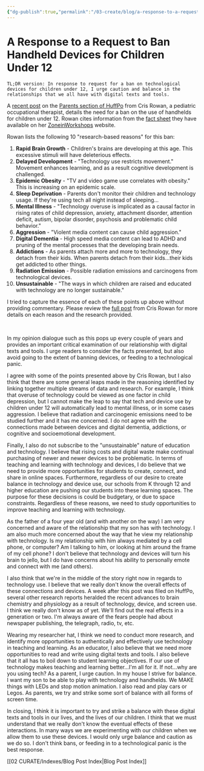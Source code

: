 ```yaml
---
{"dg-publish":true,"permalink":"/03-create/blog/a-response-to-a-request-to-ban-handheld-devices-for-children-under-12/","title":"A Response to a Request to Ban Handheld Devices for Children Under 12"}
---
```


# A Response to a Request to Ban Handheld Devices for Children Under 12

```
TL;DR version: In response to request for a ban on technological devices for children under 12, I urge caution and balance in the relationships that we all have with digital texts and tools.
```

A [recent post](http://www.huffingtonpost.com/cris-rowan/10-reasons-why-handheld-devices-should-be-banned_b_4899218.html?ncid=fcbklnkushpmg00000063) on the [Parents section of HuffPo](http://www.huffingtonpost.com/parents/) from Cris Rowan, a pediatric occupational therapist, details the need for a ban on the use of handhelds for children under 12. Rowan cites information from the [fact sheet](http://www.zoneinworkshops.com/zonein-fact-sheet.html) they have available on her [ZoneinWorkshops](http://www.zoneinworkshops.com/index.html) website.

Rowan lists the following 10 "research-based reasons" for this ban:

1. **Rapid Brain Growth** - Children's brains are developing at this age. This excessive stimuli will have deleterious effects.
2. **Delayed Development** - "Technology use restricts movement." Movement enhances learning, and as a result cognitive development is challenged.
3. **Epidemic Obesity** - "TV and video game use correlates with obesity." This is increasing on an epidemic scale.
4. **Sleep Deprivation** - Parents don't monitor their children and technology usage. If they're using tech all night instead of sleeping...
5. **Mental Illness** - "Technology overuse is implicated as a causal factor in rising rates of child depression, anxiety, attachment disorder, attention deficit, autism, bipolar disorder, psychosis and problematic child behavior."
6. **Aggression** - "Violent media content can cause child aggression."
7. **Digital Dementia** - High speed media content can lead to ADHD and pruning of the mental processes that the developing brain needs.
8. **Addictions** - As parents attach more and more to technology, they detach from their kids. When parents detach from their kids...their kids get addicted to other things.
9. **Radiation Emission** - Possible radiation emissions and carcinogens from technological devices.
10. **Unsustainable** - "The ways in which children are raised and educated with technology are no longer sustainable."

I tried to capture the essence of each of these points up above without providing commentary. Please review the [full post](http://www.huffingtonpost.com/cris-rowan/10-reasons-why-handheld-devices-should-be-banned_b_4899218.html?ncid=fcbklnkushpmg00000063) from Cris Rowan for more details on each reason and the research provided.

 

In my opinion dialogue such as this pops up every couple of years and provides an important critical examination of our relationship with digital texts and tools. I urge readers to consider the facts presented, but also avoid going to the extent of banning devices, or feeding to a technological panic.

I agree with some of the points presented above by Cris Rowan, but I also think that there are some general leaps made in the reasoning identified by linking together multiple streams of data and research. For example, I think that overuse of technology could be viewed as one factor in child depression, but I cannot make the leap to say that tech and device use by children under 12 will automatically lead to mental illness, or in some cases aggression. I believe that radiation and carcinogenic emissions need to be studied further and it has me concerned. I do not agree with the connections made between devices and digital dementia, addictions, or cognitive and socioemotional development.

Finally, I also do not subscribe to the "unsustainable" nature of education and technology. I believe that rising costs and digital waste make continual purchasing of newer and newer devices to be problematic. In terms of teaching and learning with technology and devices, I do believe that we need to provide more opportunities for students to create, connect, and share in online spaces. Furthermore, regardless of our desire to create balance in technology and device use, our schools from K through 12 and higher education are pushing our students into these learning spaces. The purpose for these decisions is could be budgetary, or due to space constraints. Regardless of these reasons, we need to study opportunities to improve teaching and learning with technology.

As the father of a four year old (and with another on the way) I am very concerned and aware of the relationship that my son has with technology. I am also much more concerned about the way that he view my relationship with technology. Is my relationship with him always mediated by a cell phone, or computer? Am I talking to him, or looking at him around the frame of my cell phone? I don't believe that technology and devices will turn his brain to jello, but I do have concerns about his ability to personally emote and connect with me (and others).

I also think that we're in the middle of the story right now in regards to technology use. I believe that we really don't know the overall effects of these connections and devices. A week after this post was filed on HuffPo, several other research reports heralded the recent advances to brain chemistry and physiology as a result of technology, device, and screen use. I think we really don't know as of yet. We'll find out the real effects in a generation or two. I'm always aware of the fears people had about newspaper publishing, the telegraph, radio, tv, etc.

Wearing my researcher hat, I think we need to conduct more research, and identify more opportunities to authentically and effectively use technology in teaching and learning. As an educator, I also believe that we need more opportunities to read and write using digital texts and tools. I also believe that it all has to boil down to student learning objectives. If our use of technology makes teaching and learning better...I'm all for it. If not...why are you using tech? As a parent, I urge caution. In my house I strive for balance. I want my son to be able to play with technology and handhelds. We MAKE things with LEDs and stop motion animation. I also read and play cars or Legos. As parents, we try and strike some sort of balance with all forms of screen time.

In closing, I think it is important to try and strike a balance with these digital texts and tools in our lives, and the lives of our children. I think that we must understand that we really don't know the eventual effects of these interactions. In many ways we are experimenting with our children when we allow them to use these devices. I would only urge balance and caution as we do so. I don't think bans, or feeding in to a technological panic is the best response.

[[02 CURATE/Indexes/Blog Post Index\|Blog Post Index]]